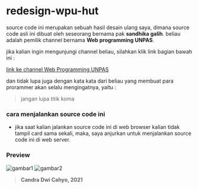 # redesign-wpu-hut

source code ini merupakan sebuah hasil desain ulang saya, dimana source code asli ini dibuat oleh seseorang bernama pak **sandhika galih**. beliau adalah pemilik channel bernama **Web programming UNPAS**. 

jika kalian ingin mengunjungi channel beliau, silahkan klik link bagian bawah ini :

[link ke channel Web Programming UNPAS](https://m.youtube.com/channel/UCkXmLjEr95LVtGuIm3l2dPg)

dan tidak lupa juga dengan kata kata dari beliau yang membuat para prorammer akan selalu mengingatnya, yaitu :

> jangan lupa titik koma

### cara menjalankan source code ini

- jika saat kalian jalankan source code ini di web browser kalian tidak tampil card sama sekali, maka, saya anjurkan untuk menjalankan source code ini di web server.

### Preview

![gambar1](https://github.com/candradwicahyo/redesign-wpu-hut/blob/master/assets/img/IMG_20210526_081308.jpg)
![gambar2](https://github.com/candradwicahyo/redesign-wpu-hut/blob/master/assets/img/20210526_082008.jpg)

> **Candra Dwi Cahyo, 2021**
